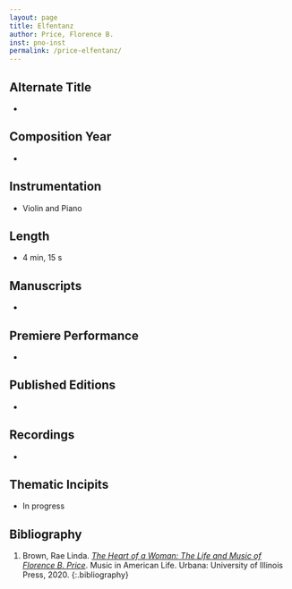 ```yaml
---
layout: page
title: Elfentanz
author: Price, Florence B.
inst: pno-inst
permalink: /price-elfentanz/
---
```


## Alternate Title
- 

## Composition Year
- 

## Instrumentation
- Violin and Piano

## Length
- 4 min, 15 s

## Manuscripts
- 

## Premiere Performance
- 

## Published Editions
- 

## Recordings
- 

## Thematic Incipits
- In progress

## Bibliography
1. Brown, Rae Linda. <a href="https://www.worldcat.org/title/1122800180" target="_blank">*The Heart of a Woman: The Life and Music of Florence B. Price*</a>. Music in American Life. Urbana: University of Illinois Press, 2020.
{:.bibliography}